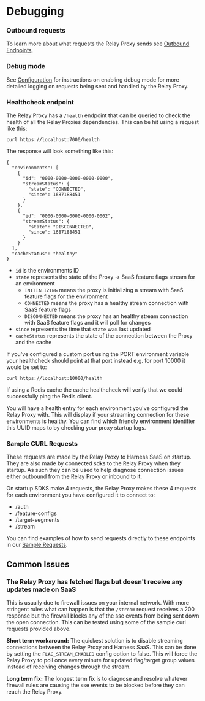 # Debugging

### Outbound requests
To learn more about what requests the Relay Proxy sends see [Outbound Endpoints](./outbound_endpoints.md).

### Debug mode
See [Configuration](./configuration.md) for instructions on enabling debug mode for more detailed logging on requests being sent and handled by the Relay Proxy.

### Healthcheck endpoint
The Relay Proxy has a `/health` endpoint that can be queried to check the health of all the Relay Proxies dependencies. This can be hit using a request like this: 

`curl https://localhost:7000/health`

The response will look something like this:

```
{
  "environments": [
    {
      "id": "0000-0000-0000-0000-0000",
      "streamStatus": {
        "state": "CONNECTED",
        "since": 1687188451
      }
    },
    {
      "id": "0000-0000-0000-0000-0002",
      "streamStatus": {
        "state": "DISCONNECTED",
        "since": 1687188451
      }
    }
  ],
  "cacheStatus": "healthy"
}
```
- `id` is the environments ID
- `state` represents the state of the Proxy -> SaaS feature flags stream for an environment
    - `INITIALIZING` means the proxy is initializing a stream with SaaS feature flags for the environment
    - `CONNECTED` means the proxy has a healthy stream connection with SaaS feature flags
    - `DISCONNECTED` means the proxy has an healthy stream connection with SaaS feature flags and it will poll for changes
- `since` represents the time that `state` was last updated
- `cacheStatus` represents the state of the connection between the Proxy and the cache

If you've configured a custom port using the PORT environment variable your healthcheck should point at that port instead e.g. for port 10000 it would be set to:

`curl https://localhost:10000/health`

If using a Redis cache the cache healthcheck will verify that we could successfully ping the Redis client.

You will have a health entry for each environment you've configured the Relay Proxy with. This will display if your streaming connection for these environments is healthy. You can find which friendly environment identifier this UUID maps to by checking your proxy startup logs.


### Sample CURL Requests
These requests are made by the Relay Proxy to Harness SaaS on startup. They are also made by connected sdks to the Relay Proxy when they startup. As such they can be used to help diagnose connection issues either outbound from the Relay Proxy or inbound to it.

On startup SDKS make 4 requests, the Relay Proxy makes these 4 requests for each environment you have configured it to connect to:
- /auth
- /feature-configs
- /target-segments
- /stream

You can find examples of how to send requests directly to these endpoints in our [Sample Requests](./sample_curl_requests.md).

## Common Issues
### The Relay Proxy has fetched flags but doesn't receive any updates made on SaaS
This is usually due to firewall issues on your internal network. With more stringent rules what can happen is that the `/stream` request receives a 200 response but the firewall blocks any of the sse events from being sent down the open connection. This can be tested using some of the sample curl requests provided above.

**Short term workaround:** The quickest solution is to disable streaming connections between the Relay Proxy and Harness SaaS. This can be done by setting the `FLAG_STREAM_ENABLED` config option to false. This will force the Relay Proxy to poll once every minute for updated flag/target group values instead of receiving changes through the stream.  

**Long term fix:** The longest term fix is to diagnose and resolve whatever firewall rules are causing the sse events to be blocked before they can reach the Relay Proxy.
